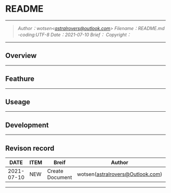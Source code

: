 
# README

----

>*Author：wotsen<<astralrovers@outlook.com>>*
>*Filename：README.md -coding:UTF-8*
>*Date：2021-07-10*
>*Brief：*
>*Copyright：*

----

## Overview

----

## Feathure

----

## Useage

----

## Development

----

## Revison record

|    DATE    |    ITEM    |   Breif    |   Author   | Version  |
|------------|------------|------------|------------|----------|
|2021-07-10  | NEW        | Create Document    | wotsen(astralrovers@Outlook.com) | v1.0.0 |
----

